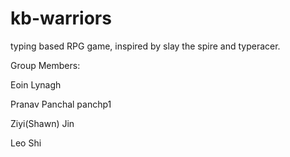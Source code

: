 # kb-warriors
typing based RPG game, inspired by slay the spire and typeracer.

Group Members:

Eoin Lynagh

Pranav Panchal panchp1

Ziyi(Shawn) Jin 

Leo Shi
